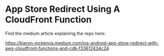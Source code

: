 # App Store Redirect Using A CloudFront Function

Find the medium article explaining the repo here:

https://kieron-mckenna.medium.com/ios-android-app-store-redirect-with-aws-cloudfront-functions-and-cdk-f33612434c24
